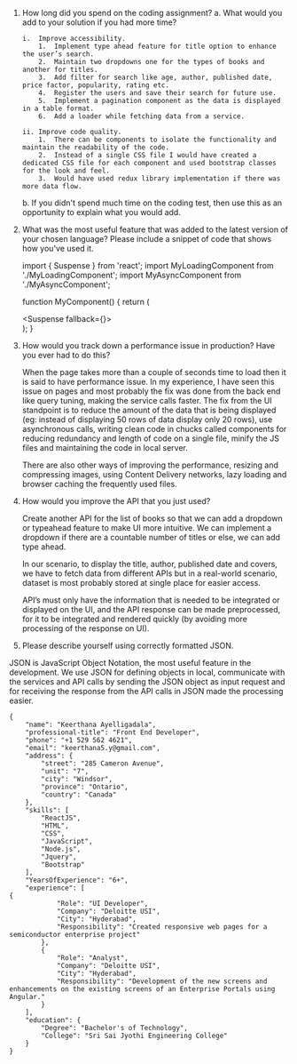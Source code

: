 1.	How long did you spend on the coding assignment? 
    a.	What would you add to your solution if you had more time?

        i.	Improve accessibility. 
            1.	Implement type ahead feature for title option to enhance the user’s search.
            2.	Maintain two dropdowns one for the types of books and another for titles. 
            3.	Add filter for search like age, author, published date, price factor, popularity, rating etc. 
            4.	Register the users and save their search for future use. 
            5.	Implement a pagination component as the data is displayed in a table format.
            6.	Add a loader while fetching data from a service.

        ii.	Improve code quality.
            1.	There can be components to isolate the functionality and maintain the readability of the code.
            2.	Instead of a single CSS file I would have created a dedicated CSS file for each component and used bootstrap classes for the look and feel.
            3.	Would have used redux library implementation if there was more data flow. 

    b.	If you didn't spend much time on the coding test, then use this as an opportunity to explain what you would add.

2.	What was the most useful feature that was added to the latest version of your chosen language? Please include a snippet of code that shows how you've used it.

    import { Suspense } from 'react';
    import MyLoadingComponent from './MyLoadingComponent';
    import MyAsyncComponent from './MyAsyncComponent';

    function MyComponent() {
    return (
        <div>
        <Suspense fallback={<MyLoadingComponent />}>
            <MyAsyncComponent />
        </Suspense>
        </div>
    );
    }

3.	How would you track down a performance issue in production? Have you ever had to do this?

    When the page takes more than a couple of seconds time to load then it is said to have performance issue. In my experience, I have seen this issue on pages and most probably the fix was done from the back end like query tuning, making the service calls faster. The fix from the UI standpoint is to reduce the amount of the data that is being displayed (eg: instead of displaying 50 rows of data display only 20 rows), use asynchronous calls, writing clean code in chucks called components for reducing redundancy and length of code on a single file, minify the JS files and maintaining the code in local server. 

    There are also other ways of improving the performance, resizing and
    compressing images, using Content Delivery networks, lazy loading and browser caching the frequently used files.

4.	How would you improve the API that you just used?

    Create another API for the list of books so that we can add a dropdown or typeahead feature to make UI more intuitive.  We can implement a dropdown if there are a countable number of titles or else, we can add type ahead. 

    In our scenario, to display the title, author, published date and covers, we have to fetch data from different APIs but in a real-world scenario, dataset is most probably stored at single place for easier access. 

    API’s must only have the information that is needed to be integrated or displayed on the UI, and the API response can be made preprocessed, for it to be integrated and rendered quickly (by avoiding more processing of the response on UI). 
	
5.	Please describe yourself using correctly formatted JSON.

JSON is JavaScript Object Notation, the most useful feature in the development.
We use JSON for defining objects in local, communicate with the services and API calls by sending the JSON object as input request and for receiving the response from the API calls in JSON made the processing easier. 
 

    {
        "name": "Keerthana Ayelligadala",
        "professional-title": "Front End Developer",
        "phone": "+1 529 562 4621",
        "email": "keerthana5.y@gmail.com",
        "address": {
            "street": "285 Cameron Avenue",
            "unit": "7",
            "city": "Windsor",
            "province": "Ontario",
            "country": "Canada"
        },
        "skills": [
            "ReactJS",
            "HTML",
            "CSS",
            "JavaScript",
            "Node.js",
            "Jquery",
            "Bootstrap"
        ],
        "YearsOfExperience": "6+",
        "experience": [
    {
                "Role": "UI Developer",
                "Company": "Deloitte USI",
                "City": "Hyderabad",
                "Responsibility": "Created responsive web pages for a    semiconductor enterprise project"
            },
            {
                "Role": "Analyst",
                "Company": "Deloitte USI",
                "City": "Hyderabad",
                "Responsibility": "Development of the new screens and enhancements on the existing screens of an Enterprise Portals using Angular."
            }
        ],
        "education": {
            "Degree": "Bachelor's of Technology",
            "College": "Sri Sai Jyothi Engineering College"
        }
    }
        
